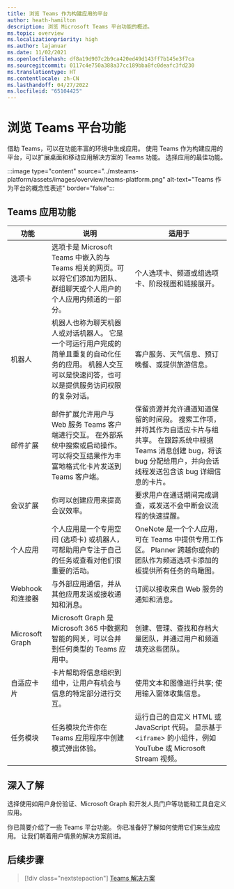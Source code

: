 ```yaml
---
title: 浏览 Teams 作为构建应用的平台
author: heath-hamilton
description: 浏览 Microsoft Teams 平台功能的概述。
ms.topic: overview
ms.localizationpriority: high
ms.author: lajanuar
ms.date: 11/02/2021
ms.openlocfilehash: df8a19d907c2b9ca420ed49d143ff7b145e3f7ca
ms.sourcegitcommit: 0117c4e750a388a37cc189bba8fc0deafc3fd230
ms.translationtype: HT
ms.contentlocale: zh-CN
ms.lasthandoff: 04/27/2022
ms.locfileid: "65104425"
---
```

# <a name="explore-teams-platform-features"></a>浏览 Teams 平台功能

借助 Teams，可以在功能丰富的环境中生成应用。 使用 Teams 作为构建应用的平台，可以扩展桌面和移动应用解决方案的 Teams 功能。 选择应用的最佳功能。

:::image type="content" source="../msteams-platform/assets/images/overview/teams-platform.png" alt-text="Teams 作为平台的概念性表述" border="false":::

## <a name="teams-app-features"></a>Teams 应用功能

| 功能 | 说明 | 适用于 |
| --- | --- | --- |
|选项卡 | 选项卡是 Microsoft Teams 中嵌入的与 Teams 相关的网页。可以将它们添加为团队、群组聊天或个人用户的个人应用内频道的一部分。 | 个人选项卡、频道或组选项卡、阶段视图和链接展开。 |
| 机器人 | 机器人也称为聊天机器人或对话机器人。 它是一个可运行用户完成的简单且重复的自动化任务的应用。 机器人交互可以是快速问答，也可以是提供服务访问权限的复杂对话。 | 客户服务、天气信息、预订晚餐、或提供旅游信息。 |
| 邮件扩展 | 邮件扩展允许用户与 Web 服务 Teams 客户端进行交互。 在外部系统中搜索或启动操作。 可以将交互结果作为丰富地格式化卡片发送到 Teams 客户端。 | 保留资源并允许通道知道保留的时间段。 搜索工作项，并将其作为自适应卡片与组共享。 在跟踪系统中根据 Teams 消息创建 bug，将该 bug 分配给用户，并向会话线程发送包含该 bug 详细信息的卡片。 |
|会议扩展 | 你可以创建应用来提高会议效率。 | 要求用户在通话期间完成调查，或发送不会中断会议流程的快速提醒。 |
| 个人应用 | 个人应用是一个专用空间 (选项卡) 或机器人，可帮助用户专注于自己的任务或查看对他们很重要的活动。 | OneNote 是一个个人应用，可在 Teams 中提供专用工作区。 Planner 跨越你或你的团队作为频道选项卡添加的板提供所有任务的鸟瞰图。 |
| Webhook 和连接器 | 与外部应用通信，并从其他应用发送或接收通知和消息。 | 订阅以接收来自 Web 服务的通知和消息。 |
| Microsoft Graph | Microsoft Graph 是 Microsoft 365 中数据和智能的网关，可以合并到任何类型的 Teams 应用中。 | 创建、管理、查找和存档大量团队，并通过用户和频道填充这些团队。 |
| 自适应卡片 | 卡片帮助将信息组织到组中，让用户有机会与信息的特定部分进行交互。 | 使用文本和图像进行共享; 使用输入窗体收集信息。 |
| 任务模块 | 任务模块允许你在 Teams 应用程序中创建模式弹出体验。 | 运行自己的自定义 HTML 或 JavaScript 代码。 显示基于 <`iframe`> 的小组件，例如 YouTube 或 Microsoft Stream 视频。 |

## <a name="dive-deeper"></a>深入了解

选择使用如用户身份验证、Microsoft Graph 和开发人员门户等功能和工具自定义应用。

你已简要介绍了一些 Teams 平台功能。 你已准备好了解如何使用它们来生成应用。 让我们朝着用户情景的解决方案前进。

## <a name="next-step"></a>后续步骤

> [!div class="nextstepaction"]
> [Teams 解决方案](overview-solution.md)
